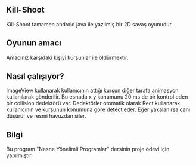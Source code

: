## Kill-Shoot
Kill-Shoot tamamen android java ile yazılmış bir 2D savaş oyunudur.
## Oyunun amacı
Amacınız karşıdaki kişiyi kurşunlar ile öldürmektir.
## Nasıl çalışıyor?
ImageView kullanarak kullanıcının attığı kurşun diğer tarafa animasyon kullanılarak gönderilir. Bu esnada x y konumunu 20 ms de bir kontrol eden bir collision dedektörü var. Dedektörler otomatik olarak Rect kullanarak kullanıcının ve kurşunun konumuna göre detect eder. Eğer yakalanırsa canı düşürür ve resmi havuzdan siler.
## Bilgi
Bu program "Nesne Yönelimli Programlar" dersinin proje ödevi için yapılmıştır.